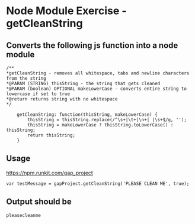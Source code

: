 
# Node Module Exercise - getCleanString

## Converts the following js function into a node module
    /**
    *getCleanString - removes all whitespace, tabs and newline characters from the string
    *@PARAM (STRING) thisString - the string that gets cleaned
    *@PARAM (boolean) OPTIONAL makeLowerCase - converts entire string to lowercase if set to true
    *@return returns string with no whitespace
    */
    
        getCleanString: function(thisString, makeLowerCase) {
            thisString = thisString.replace(/^\s+|\t+|\n+| |\s+$/g, '');
            thisString = makeLowerCase ? thisString.toLowerCase() : thisString;
            return thisString;
        }

  


## Usage

   https://npm.runkit.com/gap_project

    var testMessage = gapProject.getCleanString('PLEASE CLEAN ME', true);

  
## Output should be 

    pleasecleanme

